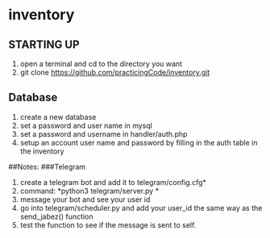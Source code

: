 # inventory

## STARTING UP
1) open a terminal and cd to the directory you want
2) git clone https://github.com/practicingCode/inventory.git

## Database
1) create a new database
2) set a password and user name in mysql
3) set a password and username in handler/auth.php
4) setup an account user name and password by filling in the auth table in the inventory

##Notes:
###Telegram
1) create a telegram bot and add it to telegram/config.cfg*
2) command: 
     *python3 telegram/server.py *
3) message your bot and see your user id
4) go into telegram/scheduler.py and add your user_id the same way as the send_jabez() function
5) test the function to see if the message is sent to self.
